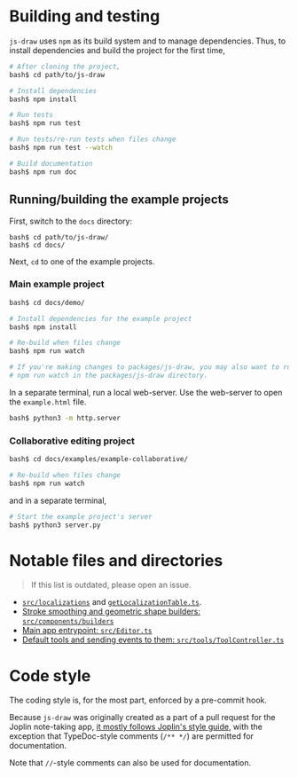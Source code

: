 # Building and testing
`js-draw` uses `npm` as its build system and to manage dependencies. Thus, to install dependencies and build the project for the first time,
```bash
# After cloning the project,
bash$ cd path/to/js-draw

# Install dependencies
bash$ npm install

# Run tests
bash$ npm run test

# Run tests/re-run tests when files change
bash$ npm run test --watch

# Build documentation
bash$ npm run doc
```

## Running/building the example projects
First, switch to the `docs` directory:
```console
bash$ cd path/to/js-draw/
bash$ cd docs/
```

Next, `cd` to one of the example projects.

### Main example project
```bash
bash$ cd docs/demo/

# Install dependencies for the example project
bash$ npm install

# Re-build when files change
bash$ npm run watch

# If you're making changes to packages/js-draw, you may also want to run
# npm run watch in the packages/js-draw directory.
```

In a separate terminal, run a local web-server. Use the web-server to open the `example.html` file.
```bash
bash$ python3 -m http.server
```

### Collaborative editing project
```bash
bash$ cd docs/examples/example-collaborative/

# Re-build when files change
bash$ npm run watch
```

and in a separate terminal,
```bash
# Start the example project's server
bash$ python3 server.py
```

# Notable files and directories
> If this list is outdated, please open an issue.

- [`src/localizations`](https://github.com/personalizedrefrigerator/js-draw/tree/main/src/localizations) and [`getLocalizationTable.ts`](https://github.com/personalizedrefrigerator/js-draw/blob/main/src/localizations/getLocalizationTable.ts).
- [Stroke smoothing and geometric shape builders: `src/components/builders`](https://github.com/personalizedrefrigerator/js-draw/tree/main/src/components/builders)
- [Main app entrypoint: `src/Editor.ts`](https://github.com/personalizedrefrigerator/js-draw/blob/main/src/Editor.ts)
- [Default tools and sending events to them: `src/tools/ToolController.ts`](https://github.com/personalizedrefrigerator/js-draw/blob/main/src/tools/ToolController.ts)

# Code style

The coding style is, for the most part, enforced by a pre-commit hook.

Because `js-draw` was originally created as a part of a pull request for the Joplin note-taking app,
[it mostly follows Joplin's style guide](https://github.com/laurent22/joplin/blob/dev/readme/coding_style.md),
with the exception that TypeDoc-style comments (`/** */`) are permitted for documentation.

Note that `//`-style comments can also be used for documentation.

